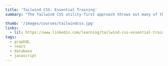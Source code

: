```yaml
---
title: 'Tailwind CSS: Essential Training'
summary: "The Tailwind CSS utility-first approach throws out many of the traditional CSS approaches to building projects, allowing you to create a complete and unique website without writing a single line of CSS."

thumb: '/images/courses/tailwindcss.jpg' 
links:
  - lil: https://www.linkedin.com/learning/tailwind-css-essential-training/divide
tags:
  - graphQL
  - react
  - database
  - javascript
---
```

